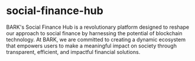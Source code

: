 # social-finance-hub
BARK's Social Finance Hub is a revolutionary platform designed to reshape our approach to social finance by harnessing the potential of blockchain technology. At BARK, we are committed to creating a dynamic ecosystem that empowers users to make a meaningful impact on society through transparent, efficient, and impactful financial solutions.
